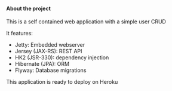 #### About the project

This is a self contained web application with a simple user CRUD

It features:
* Jetty: Embedded webserver
* Jersey (JAX-RS): REST API
* HK2 (JSR-330): dependency injection
* Hibernate (JPA): ORM
* Flyway: Database migrations

This application is ready to deploy on Heroku